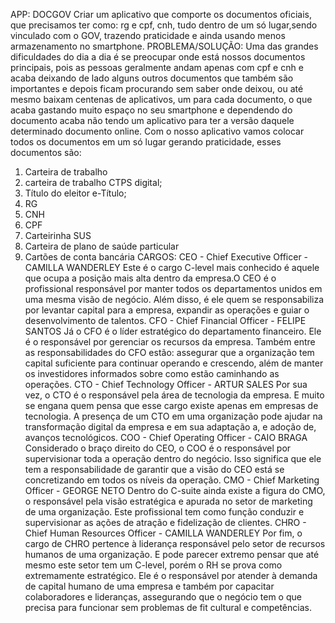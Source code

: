 APP: DOCGOV
Criar um aplicativo que comporte os documentos oficiais, que
precisamos ter como: rg e cpf, cnh, tudo dentro de um só lugar,sendo
vinculado com o GOV, trazendo praticidade e ainda usando
menos armazenamento no smartphone.
PROBLEMA/SOLUÇÃO:
Uma das grandes dificuldades do dia a dia é se preocupar onde
está nossos documentos principais, pois as pessoas geralmente
andam apenas com cpf e cnh e acaba deixando de lado alguns
outros documentos que também são importantes e depois ficam
procurando sem saber onde deixou, ou até mesmo baixam
centenas de aplicativos, um para cada documento, o que acaba
gastando muito espaço no seu smartphone e dependendo do
documento acaba não tendo um aplicativo para ter a versão
daquele determinado documento online.
Com o nosso aplicativo vamos colocar todos os documentos em
um só lugar gerando praticidade, esses documentos são:
1. Carteira de trabalho
2. carteira de trabalho CTPS digital;
3. Título do eleitor e-Título;
4. RG
5. CNH
6. CPF
7. Carteirinha SUS
8. Carteira de plano de saúde particular
9. Cartões de conta bancária
CARGOS:
CEO - Chief Executive Officer - CAMILLA WANDERLEY
Este é o cargo C-level mais conhecido é aquele que ocupa a
posição mais alta dentro da empresa.O CEO é o profissional
responsável por manter todos os departamentos unidos em uma
mesma visão de negócio.
Além disso, é ele quem se responsabiliza por levantar capital para
a empresa, expandir as operações e guiar o desenvolvimento de
talentos.
CFO - Chief Financial Officer - FELIPE SANTOS
Já o CFO é o líder estratégico do departamento financeiro. Ele é o
responsável por gerenciar os recursos da empresa.
Também entre as responsabilidades do CFO estão: assegurar que
a organização tem capital suficiente para continuar operando e
crescendo, além de manter os investidores informados sobre
como estão caminhando as operações.
CTO - Chief Technology Officer - ARTUR SALES
Por sua vez, o CTO é o responsável pela área de tecnologia da
empresa. E muito se engana quem pensa que esse cargo existe
apenas em empresas de tecnologia.
A presença de um CTO em uma organização pode ajudar na
transformação digital da empresa e em sua adaptação a, e
adoção de, avanços tecnológicos.
COO - Chief Operating Officer - CAIO BRAGA
Considerado o braço direito do CEO, o COO é o responsável por
supervisionar toda a operação dentro do negócio.
Isso significa que ele tem a responsabilidade de garantir que a
visão do CEO está se concretizando em todos os níveis da
operação.
CMO - Chief Marketing Officer - GEORGE NETO
Dentro do C-suite ainda existe a figura do CMO, o responsável
pela visão estratégica e apurada no setor de marketing de uma
organização.
Este profissional tem como função conduzir e supervisionar as
ações de atração e fidelização de clientes.
CHRO - Chief Human Resources Officer -
CAMILLA WANDERLEY
Por fim, o cargo de CHRO pertence à liderança responsável pelo
setor de recursos humanos de uma organização.
E pode parecer extremo pensar que até mesmo este setor tem um
C-level, porém o RH se prova como extremamente estratégico.
Ele é o responsável por atender à demanda de capital humano de
uma empresa e também por capacitar colaboradores e
lideranças, assegurando que o negócio tem o que precisa para
funcionar sem problemas de fit cultural e competências.
